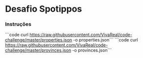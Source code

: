 # Desafio Spotippos

### Instruções
´´´code curl https://raw.githubusercontent.com/VivaReal/code-challenge/master/properties.json -o properties.json´´´
´´´code curl https://raw.githubusercontent.com/VivaReal/code-challenge/master/provinces.json -o provinces.json´´´
